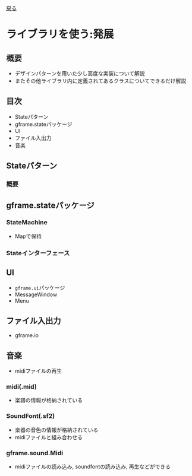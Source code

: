 [戻る](java_game.md)

# ライブラリを使う:発展

## 概要
- デザインパターンを用いた少し高度な実装について解説
- またその他ライブラリ内に定義されてあるクラスについてできるだけ解説

## 目次
- Stateパターン
- gframe.stateパッケージ
- UI
- ファイル入出力
- 音楽

## Stateパターン
### 概要

## gframe.stateパッケージ
### StateMachine
- Mapで保持

### Stateインターフェース

## UI
- `gframe.ui`パッケージ
- MessageWindow
- Menu

## ファイル入出力
- gframe.io

## 音楽
- midiファイルの再生

### midi(.mid)
- 楽譜の情報が格納されている

### SoundFont(.sf2)
- 楽器の音色の情報が格納されている
- midiファイルと組み合わせる

### gframe.sound.Midi
- midiファイルの読み込み, soundfontの読み込み, 再生などができる